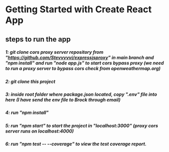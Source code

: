 # Getting Started with Create React App

## steps to run the app
##### 1: git clone cors proxy server repository from "https://github.com/Stevvvvvi/expressjsproxy" in main branch and "npm install" and run "node app.js" to start cors bypass proxy (we need to run a proxy server to bypass cors check from openweathermap.org)
##### 2: git clone this project 
##### 3: inside root folder where package.json located, copy ".env" file into here (I have send the env file to Brock through email)
##### 4: run "npm install"
##### 5: run "npm start" to start the project in "localhost:3000" (proxy cors server runs on localhost:4000)
##### 6: run "npm test -- --coverage" to view the test coverage report.